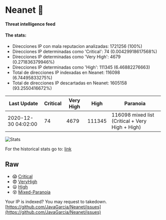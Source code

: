 # Neanet :hocho:
#### Threat intelligence feed
#### The stats:

- Direcciones IP con mala reputacion analizadas: 1721256 (100%)
- Direcciones IP determinadas como 'Critical':  74 (0.00429918617568%)
- Direcciones IP determinadas como 'Very High':  4679 (0.271836379946%)
- Direcciones IP determinadas como 'High':  111345 (6.46882276663)
- Total de direcciones IP indexadas en Neanet:  116098 (6.74495833275%)
- Total de direcciones IP descartadas en Neanet:  1605158 (93.2550416672%)

| Last Update | Critical | Very High | High | Paranoia |
| --- | --- | --- | --- | --- |
| 2020-12-30 04:02:00 | 74 | 4679 | 111345 | 116098 mixed list (Critical + Very High + High)|

![Stats](https://docs.google.com/spreadsheets/d/e/2PACX-1vSnaNMIXVabIpDJjufMlzH7poXnshF3mgd8Is1g9ytUEzVsP5my4Trn8f-xkoLLQ38xpL3HtmUexLo6/pubchart?oid=501124687&format=image)

For the historical stats go to: [link](/stats.csv)
## Raw
- :scream: [Critical](https://raw.githubusercontent.com/JavaGarcia/Neanet/master/blacklists/neanet_critical.txt)
- :fearful: [VeryHigh](https://raw.githubusercontent.com/JavaGarcia/Neanet/master/blacklists/neanet_veryHigh.txtt)
- :frowning: [High](https://raw.githubusercontent.com/JavaGarcia/Neanet/master/blacklists/neanet_high.txt)
- :dizzy_face: [Mixed-Paranoia](https://raw.githubusercontent.com/JavaGarcia/Neanet/master/blacklists/neanet_all.txt)


Your IP is indexed? You may request to takedown. [https://github.com/JavaGarcia/Neanet/issues](https://github.com/JavaGarcia/Neanet/issues)




































































































































































































































































































































































































































































































































































































































































































































































































































































































































































































































































































































































































































































































































































































































































































































































































































































































































































































































































































































































































































































































































































































































































































































































































































































































































































































































































































































































































































































































































































































































































































































































































































































